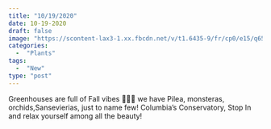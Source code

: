 ```yaml
---
title: "10/19/2020"
date: 10-19-2020
draft: false
image: "https://scontent-lax3-1.xx.fbcdn.net/v/t1.6435-9/fr/cp0/e15/q65/122097651_10158480324457419_5218041643271989181_n.jpg?_nc_cat=109&ccb=1-3&_nc_sid=110474&_nc_ohc=wJ9vOIR18koAX9N20DK&_nc_ht=scontent-lax3-1.xx&tp=14&oh=4a7886ee7b952fefd268432947cf6623&oe=60E00D7F"
categories:
  -  "Plants"
tags:
  -  "New"
type: "post"
---
```

Greenhouses are full of Fall vibes 🌾🍂🍁 we have Pilea, monsteras, orchids,Sansevierias, just to name few! Columbia’s Conservatory, Stop In and relax yourself among all the beauty!